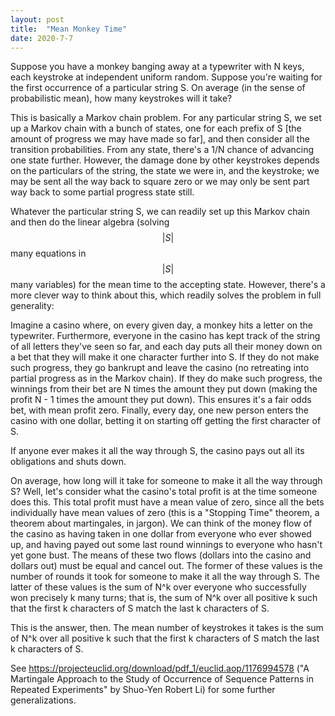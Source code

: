```yaml
---
layout: post
title:  "Mean Monkey Time"
date: 2020-7-7
---
```

Suppose you have a monkey banging away at a typewriter with N keys, each keystroke at independent uniform random. Suppose you're waiting for the first occurrence of a particular string S. On average (in the sense of probabilistic mean), how many keystrokes will it take?

This is basically a Markov chain problem. For any particular string S, we set up a Markov chain with a bunch of states, one for each prefix of S [the amount of progress we may have made so far], and then consider all the transition probabilities. From any state, there's a 1/N chance of advancing one state further. However, the damage done by other keystrokes depends on the particulars of the string, the state we were in, and the keystroke; we may be sent all the way back to square zero or we may only be sent part way back to some partial progress state still.

Whatever the particular string S, we can readily set up this Markov chain and then do the linear algebra (solving $$\vert S \vert$$ many equations in $$\vert S \vert$$ many variables) for the mean time to the accepting state. However, there's a more clever way to think about this, which readily solves the problem in full generality:

Imagine a casino where, on every given day, a monkey hits a letter on the typewriter. Furthermore, everyone in the casino has kept track of the string of all letters they've seen so far, and each day puts all their money down on a bet that they will make it one character further into S. If they do not make such progress, they go bankrupt and leave the casino (no retreating into partial progress as in the Markov chain). If they do make such progress, the winnings from their bet are N times the amount they put down (making the profit N - 1 times the amount they put down). This ensures it's a fair odds bet, with mean profit zero. Finally, every day, one new person enters the casino with one dollar, betting it on starting off getting the first character of S.

If anyone ever makes it all the way through S, the casino pays out all its obligations and shuts down.

On average, how long will it take for someone to make it all the way through S? Well, let's consider what the casino's total profit is at the time someone does this. This total profit must have a mean value of zero, since all the bets individually have mean values of zero (this is a "Stopping Time" theorem, a theorem about martingales, in jargon). We can think of the money flow of the casino as having taken in one dollar from everyone who ever showed up, and having payed out some last round winnings to everyone who hasn't yet gone bust. The means of these two flows (dollars into the casino and dollars out) must be equal and cancel out. The former of these values is the number of rounds it took for someone to make it all the way through S. The latter of these values is the sum of N^k over everyone who successfully won precisely k many turns; that is, the sum of N^k over all positive k such that the first k characters of S match the last k characters of S.

This is the answer, then. The mean number of keystrokes it takes is the sum of N^k over all positive k such that the first k characters of S match the last k characters of S.

See https://projecteuclid.org/download/pdf_1/euclid.aop/1176994578 ("A Martingale Approach to the Study of Occurrence of Sequence Patterns in Repeated Experiments" by Shuo-Yen Robert Li) for some further generalizations.